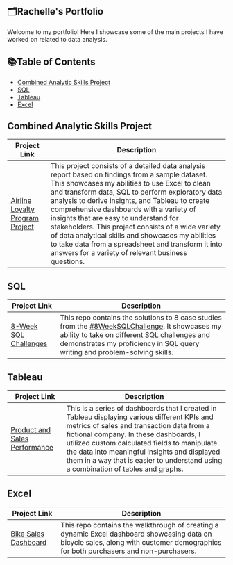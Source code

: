 ## 🗂️Rachelle's Portfolio

Welcome to my portfolio! Here I showcase some of the main projects I have worked on related to data analysis.

## 📚Table of Contents
  - [Combined Analytic Skills Project](#combined-analytic-skills-project)
  - [SQL](#sql)
  - [Tableau](#tableau)
  - [Excel](#excel)

## Combined Analytic Skills Project

| Project Link | Description |
| --- | --- |
|[Airline Loyalty Program Project](https://github.com/rachelle-norman/airline-loyalty-program-project/raw/main/Data%20Analysis%20Report.docx)| This project consists of a detailed data analysis report based on findings from a sample dataset. This showcases my abilities to use Excel to clean and transform data, SQL to perform exploratory data analysis to derive insights, and Tableau to create comprehensive dashboards with a variety of insights that are easy to understand for stakeholders. This project consists of a wide variety of data analytical skills and showcases my abilities to take data from a spreadsheet and transform it into answers for a variety of relevant business questions. 


## SQL

| Project Link | Description |
|---|---|
|[8-Week SQL Challenges](https://github.com/rachelle-norman/8-Week-SQL-Challenges)| This repo contains the solutions to 8 case studies from the [#8WeekSQLChallenge](https://8weeksqlchallenge.com). It showcases my ability to take on different SQL challenges and demonstrates my proficiency in SQL query writing and problem-solving skills.

## Tableau

| Project Link | Description |
|---|---|
|[Product and Sales Performance](https://public.tableau.com/app/profile/rachelle.norman/viz/ProductandSalesPerformance/Story1?publish=yes)| This is a series of dashboards that I created in Tableau displaying various different KPIs and metrics of sales and transaction data from a fictional company. In these dashboards, I utilized custom calculated fields to manipulate the data into meaningful insights and displayed them in a way that is easier to understand using a combination of tables and graphs.

## Excel

| Project Link | Description |
|---|---|
| [Bike Sales Dashboard](https://github.com/rachelle-norman/Bike_Sales_Dashboard) | This repo contains the walkthrough of creating a dynamic Excel dashboard showcasing data on bicycle sales, along with customer demographics for both purchasers and non-purchasers.

